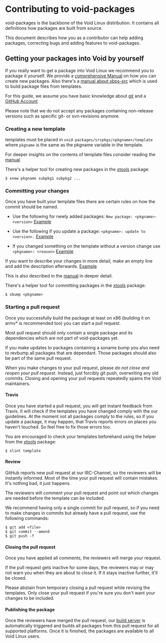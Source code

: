 # Contributing to void-packages

void-packages is the backbone of the Void Linux distribution. It contains all definitions how packages are built from source.

This document describes how you as a contributor can help adding packages, correcting bugs and adding features to void-packages.

## Getting your packages into Void by yourself

If you really want to get a package into Void Linux we recommend you to package it yourself.
We provide a [comprehensive Manual](https://github.com/void-linux/void-packages/blob/master/Manual.md)
on how you can create new packages. Also there's a
[manual about xbps-src](https://github.com/void-linux/void-packages/blob/master/README.md) which is used
to build package files from templates.

For this guide, we assume you have basic knowledge about [git](http://git-scm.org) and a [GitHub Account](http://github.com)

Please note that we do not accept any packages containing non-release versions such
as specific git- or svn-revisions anymore.

### Creating a new template

templates must be placed in `void-packages/srcpkgs/<pkgname>/template` where `pkgname` is the same as the pkgname variable in the template.

For deeper insights on the contents of template files consider reading the [manual](https://github.com/void-linux/void-packages/blob/master/Manual.md)

There's a helper tool for creating new packages in the [xtools](https://github.com/chneukirchen/xtools) package:

    $ xnew pkgname subpkg1 subpkg2 ...


### Committing your changes

Once you have built your template files there are certain rules on how the commit should be named.

* Use the following for newly added packages: ```New package: <pkgname>-<version>```
  [Example](https://github.com/void-linux/void-packages/commit/176d9655429188aac10cd229827f99b72982ab10)

* Use the following if you update a package: ```<pkgname>: update to <version>.```
  [Example](https://github.com/void-linux/void-packages/commit/b6b82dcbd4aeea5fc37a32e4b6a8dd8bd980d5a3)

* If you changed something on the template without a version change use ```<pkgname>: <reason>```
  [Example](https://github.com/void-linux/void-packages/commit/8b68d6bf1eb997cd5e7c095acd040e2c5379c91d)

If you want to describe your changes in more detail, make an empty line and add the description afterwards.
[Example](https://github.com/void-linux/void-packages/commit/f1c45a502086ba1952f23ace9084a870ce437bc6)

This is also described in the [manual](https://github.com/void-linux/void-packages/blob/master/Manual.md) in deeper detail.

There's a helper tool for committing packages in the [xtools](https://github.com/chneukirchen/xtools) package:

    $ xbump <pkgname>

### Starting a pull request

Once you successfully build the package at least on x86 (building it on armv* is recommended too) you can start a pull request.

Most pull request should only contain a single package and its dependencies which are not part of void-packages yet.

If you make updates to packages containing a soname bump you also need to revbump all packages that are dependant. Those
packages should also be part of the same pull request.

When you make changes to your pull request, please *do not close and reopen your pull request*. Instead, just forcibly git push, overwriting any old commits. Closing and opening your pull requests repeatedly spams the Void maintainers.

#### Travis

Once you have started a pull request, you will get instant feedback from Travis. It will check if the templates you have changed
comply with the our guidelines. At the moment not all packages comply to the rules, so if you update a package, it may happen, that Travis
reports errors on places you haven't touched. So feel free to fix those errors too.

You are encouraged to check your templates beforehand using the helper from the [xtools](https://github.com/chneukirchen/xtools) package:

    $ xlint template

#### Review

GitHub reports new pull request at our IRC-Channel, so the reviewers will be instantly informed. Most of the time
your pull request will contain mistakes. It's nothing bad, it just happens.

The reviewers will comment your pull request and point out which changes are needed before the template can be included.

We recommend having only a single commit for pull request, so if you need to make changes in commits but already have a pull request, use the following commands:


    $ git add <file>
    $ git commit --amend
    $ git push -f

#### Closing the pull request

Once you have applied all comments, the reviewers will merge your request.

If the pull request gets inactive for some days, the reviewers may or may not warn you when they are about to close it.
If it stays inactive further, it'll be closed.

Please abstain from temporary closing a pull request while revising the templates. Only close your pull request if
you're sure you don't want your changes to be included.

#### Publishing the package

Once the reviewers have merged the pull request, our [build server](http://build.voidlinux.eu) is automatically triggered and builds
all packages from this pull request for all supported platforms. Once it is finished, the packages are available to all Void Linux users.
